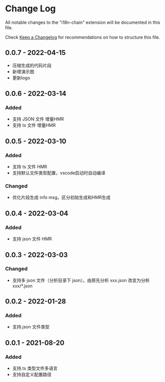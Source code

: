 # Change Log

All notable changes to the "i18n-chain" extension will be documented in this file.

Check [Keep a Changelog](https://keepachangelog.com/zh-CN/1.0.0/) for recommendations on how to structure this file.
## 0.0.7 - 2022-04-15
- 压缩生成的代码片段
- 新增演示图
- 更新logo

## 0.0.6 - 2022-03-14

### Added
- 支持 JSON 文件 增量HMR
- 支持 ts 文件 增量HMR

## 0.0.5 - 2022-03-10

### Added
- 支持 ts 文件 HMR
- 支持默认文件类型配置，vscode启动时自动编译

### Changed
- 优化片段生成 info msg，区分初始生成和HMR生成

## 0.0.4 - 2022-03-04

### Added
- 支持 json 文件 HMR

## 0.0.3 - 2022-03-03

### Changed

- 支持多 json 文件（分析目录下 json）。由原先分析 xxx.json 改变为分析 xxx/\*.json

## 0.0.2 - 2022-01-28

### Added

- 支持.json 文件类型

## 0.0.1 - 2021-08-20

### Added

- 支持.ts 类型文件多语言
- 支持自定义配置路径
